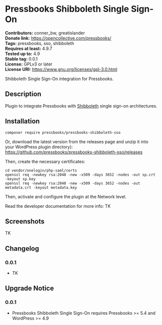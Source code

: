 # Pressbooks Shibboleth Single Sign-On 
**Contributors:** conner_bw, greatislander  
**Donate link:** https://opencollective.com/pressbooks/  
**Tags:** pressbooks, sso, shibboleth  
**Requires at least:** 4.9.7  
**Tested up to:** 4.9  
**Stable tag:** 0.0.1  
**License:** GPLv3 or later  
**License URI:** https://www.gnu.org/licenses/gpl-3.0.html  

Shibboleth Single Sign-On integration for Pressbooks.


## Description 

Plugin to integrate Pressbooks with [Shibboleth](https://en.wikipedia.org/wiki/Shibboleth_(Shibboleth_Consortium)) single sign-on architectures.


## Installation 

```
composer require pressbooks/pressbooks-shibboleth-sso
```

Or, download the latest version from the releases page and unzip it into your WordPress plugin directory): https://github.com/pressbooks/pressbooks-shibboleth-sso/releases

Then, create the necessary certificates:

```
cd vendor/onelogin/php-saml/certs
openssl req -newkey rsa:2048 -new -x509 -days 3652 -nodes -out sp.crt -keyout sp.key
openssl req -newkey rsa:2048 -new -x509 -days 3652 -nodes -out metadata.crt -keyout metadata.key
```

Then, activate and configure the plugin at the Network level.

Read the developer documentation for more info: TK


## Screenshots 

TK


## Changelog 


### 0.0.1 
* TK


## Upgrade Notice 


### 0.0.1 
* Pressbooks Shibboleth Single Sign-On requires Pressbooks >= 5.4 and WordPress >= 4.9
